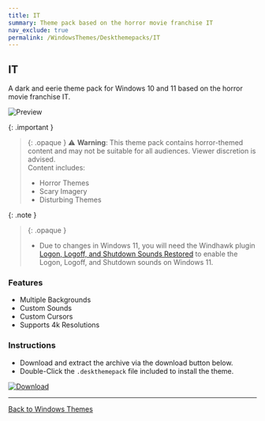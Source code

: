 ```yaml
---
title: IT
summary: Theme pack based on the horror movie franchise IT
nav_exclude: true
permalink: /WindowsThemes/Deskthemepacks/IT
---
```


## IT

A dark and eerie theme pack for Windows 10 and 11 based on the horror movie franchise IT.

![Preview](https://gitlab.com/the-back-room/deskthemepacks/sfw/it/-/raw/main/Extras/Preview.bmp)

{: .important }
> {: .opaque }
> ⚠️ **Warning**: This theme pack contains horror-themed content and may not be suitable for all audiences. Viewer discretion is advised.  
> Content includes:
> - Horror Themes
> - Scary Imagery
> - Disturbing Themes

{: .note }
> {: .opaque }
> - Due to changes in Windows 11, you will need the Windhawk plugin [Logon, Logoff, and Shutdown Sounds Restored](https://windhawk.net/mods/logon-logoff-shutdown-sounds) to enable the Logon, Logoff, and Shutdown sounds on Windows 11.

### Features

- Multiple Backgrounds
- Custom Sounds
- Custom Cursors
- Supports 4k Resolutions

### Instructions

- Download and extract the archive via the download button below.
- Double-Click the `.deskthemepack` file included to install the theme.

[![Download](https://img.shields.io/badge/Download-black?style=for-the-badge&logo=gitlab&logoColor=white&logoSize=auto&labelColor=red&color=black&cacheSeconds=3600)](https://gitlab.com/the-back-room/deskthemepacks/sfw/it/-/archive/main/it-main.zip)

---

<a href="/WindowsThemes" class="btn btn--secondary btn--sm">Back to Windows Themes</a>